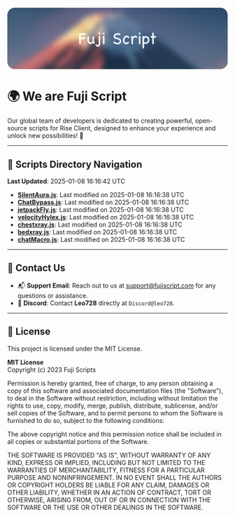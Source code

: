 ![Banner](.github/b.webp)

# 🌍 **We are Fuji Script**

Our global team of developers is dedicated to creating powerful, open-source scripts for Rise Client, designed to enhance your experience and unlock new possibilities! 🌟

---
<!-- SCRIPTS_NAVIGATION_START -->
## 📂 **Scripts Directory Navigation**

**Last Updated**: 2025-01-08 16:16:42 UTC

- **[SilentAura.js](scripts/SilentAura.js)**: Last modified on 2025-01-08 16:16:38 UTC
- **[ChatBypass.js](scripts/ChatBypass.js)**: Last modified on 2025-01-08 16:16:38 UTC
- **[jetpackFly.js](scripts/jetpackFly.js)**: Last modified on 2025-01-08 16:16:38 UTC
- **[velocityHylex.js](scripts/velocityHylex.js)**: Last modified on 2025-01-08 16:16:38 UTC
- **[chestxray.js](scripts/chestxray.js)**: Last modified on 2025-01-08 16:16:38 UTC
- **[bedxray.js](scripts/bedxray.js)**: Last modified on 2025-01-08 16:16:38 UTC
- **[chatMacro.js](scripts/chatMacro.js)**: Last modified on 2025-01-08 16:16:38 UTC

<!-- SCRIPTS_NAVIGATION_END -->

---

## 💬 **Contact Us**  
- 📬 **Support Email**: Reach out to us at [support@fujiscript.com](mailto:support@fujiscript.com) for any questions or assistance.  
- 💬 **Discord**: Contact **Leo728** directly at `Discord@leo728`.

---

## 📜 **License**

This project is licensed under the MIT License.  

**MIT License**  
Copyright (c) 2023 Fuji Scripts  

Permission is hereby granted, free of charge, to any person obtaining a copy of this software and associated documentation files (the "Software"), to deal in the Software without restriction, including without limitation the rights to use, copy, modify, merge, publish, distribute, sublicense, and/or sell copies of the Software, and to permit persons to whom the Software is furnished to do so, subject to the following conditions:  

The above copyright notice and this permission notice shall be included in all copies or substantial portions of the Software.  

THE SOFTWARE IS PROVIDED "AS IS", WITHOUT WARRANTY OF ANY KIND, EXPRESS OR IMPLIED, INCLUDING BUT NOT LIMITED TO THE WARRANTIES OF MERCHANTABILITY, FITNESS FOR A PARTICULAR PURPOSE AND NONINFRINGEMENT. IN NO EVENT SHALL THE AUTHORS OR COPYRIGHT HOLDERS BE LIABLE FOR ANY CLAIM, DAMAGES OR OTHER LIABILITY, WHETHER IN AN ACTION OF CONTRACT, TORT OR OTHERWISE, ARISING FROM, OUT OF OR IN CONNECTION WITH THE SOFTWARE OR THE USE OR OTHER DEALINGS IN THE SOFTWARE.  
